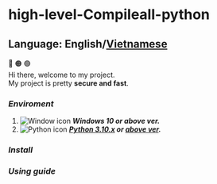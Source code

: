 # high-level-Compileall-python
## Language: <strong>English</strong>/[Vietnamese](https://github.com/juro1012cqq/high-level-Compileall-python/blob/main/vietnamese.md)

:red_circle: :orange_circle: :green_circle:
<br/>Hi there, welcome to my project.
<br/>My project is pretty <strong>secure and fast</strong>.
<br/>
### <strong><i>Enviroment</i></strong>
1. <image src="" width="" height="" alt="Window icon"> ***Windows 10 or above ver.***
1. <image src="" width="" height="" alt="Python icon"> ***[Python 3.10.x](https://www.python.org/ftp/python/3.10.2/python-3.10.2-amd64.exe) or [above ver](https://www.python.org/downloads/).***
### <strong><i>Install</i></strong>
### <strong><i>Using guide</i></strong>
